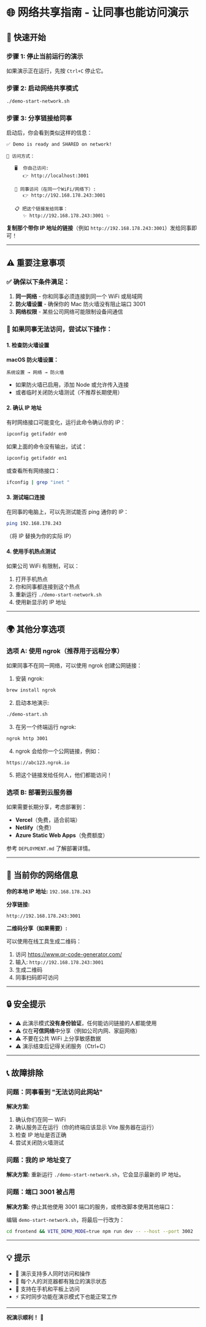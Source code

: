 # 🌐 网络共享指南 - 让同事也能访问演示

## 🚀 快速开始

### 步骤 1: 停止当前运行的演示

如果演示正在运行，先按 `Ctrl+C` 停止它。

### 步骤 2: 启动网络共享模式

```bash
./demo-start-network.sh
```

### 步骤 3: 分享链接给同事

启动后，你会看到类似这样的信息：

```
✅ Demo is ready and SHARED on network!

📍 访问方式：

   🖥️  你自己访问:
      👉 http://localhost:3001

   👥 同事访问（在同一个WiFi/网络下）:
      👉 http://192.168.178.243:3001

   📋 把这个链接发给同事：
      ✨ http://192.168.178.243:3001 ✨
```

**复制那个带你 IP 地址的链接**（例如 `http://192.168.178.243:3001`）发给同事即可！

---

## ⚠️ 重要注意事项

### ✅ 确保以下条件满足：

1. **同一网络** - 你和同事必须连接到同一个 WiFi 或局域网
2. **防火墙设置** - 确保你的 Mac 防火墙没有阻止端口 3001
3. **网络权限** - 某些公司网络可能限制设备间通信

### 🔧 如果同事无法访问，尝试以下操作：

#### 1. 检查防火墙设置

**macOS 防火墙设置：**
```
系统设置 → 网络 → 防火墙
```

- 如果防火墙已启用，添加 Node 或允许传入连接
- 或者临时关闭防火墙测试（不推荐长期使用）

#### 2. 确认 IP 地址

有时网络接口可能变化，运行此命令确认你的 IP：

```bash
ipconfig getifaddr en0
```

如果上面的命令没有输出，试试：

```bash
ipconfig getifaddr en1
```

或查看所有网络接口：

```bash
ifconfig | grep "inet "
```

#### 3. 测试端口连接

在同事的电脑上，可以先测试能否 ping 通你的 IP：

```bash
ping 192.168.178.243
```

（将 IP 替换为你的实际 IP）

#### 4. 使用手机热点测试

如果公司 WiFi 有限制，可以：
1. 打开手机热点
2. 你和同事都连接到这个热点
3. 重新运行 `./demo-start-network.sh`
4. 使用新显示的 IP 地址

---

## 🌍 其他分享选项

### 选项 A: 使用 ngrok（推荐用于远程分享）

如果同事不在同一网络，可以使用 ngrok 创建公网链接：

1. 安装 ngrok:
```bash
brew install ngrok
```

2. 启动本地演示:
```bash
./demo-start.sh
```

3. 在另一个终端运行 ngrok:
```bash
ngrok http 3001
```

4. ngrok 会给你一个公网链接，例如：
```
https://abc123.ngrok.io
```

5. 把这个链接发给任何人，他们都能访问！

### 选项 B: 部署到云服务器

如果需要长期分享，考虑部署到：
- **Vercel**（免费，适合前端）
- **Netlify**（免费）
- **Azure Static Web Apps**（免费额度）

参考 `DEPLOYMENT.md` 了解部署详情。

---

## 🎯 当前你的网络信息

**你的本地 IP 地址:** `192.168.178.243`

**分享链接:**
```
http://192.168.178.243:3001
```

**二维码分享（如果需要）:**

可以使用在线工具生成二维码：
1. 访问 https://www.qr-code-generator.com/
2. 输入: `http://192.168.178.243:3001`
3. 生成二维码
4. 同事扫码即可访问

---

## 🔒 安全提示

- ⚠️ 此演示模式**没有身份验证**，任何能访问链接的人都能使用
- ⚠️ 仅在**可信网络**中分享（例如公司内网、家庭网络）
- ⚠️ 不要在公共 WiFi 上分享敏感数据
- ⚠️ 演示结束后记得关闭服务（Ctrl+C）

---

## 📞 故障排除

### 问题：同事看到 "无法访问此网站"

**解决方案:**
1. 确认你们在同一 WiFi
2. 确认服务正在运行（你的终端应该显示 Vite 服务器在运行）
3. 检查 IP 地址是否正确
4. 尝试关闭防火墙测试

### 问题：我的 IP 地址变了

**解决方案:**
重新运行 `./demo-start-network.sh`，它会显示最新的 IP 地址。

### 问题：端口 3001 被占用

**解决方案:**
停止其他使用 3001 端口的服务，或修改脚本使用其他端口：

编辑 `demo-start-network.sh`，将最后一行改为：
```bash
cd frontend && VITE_DEMO_MODE=true npm run dev -- --host --port 3002
```

---

## 💡 提示

- 🎨 演示支持多人同时访问和操作
- 🔄 每个人的浏览器都有独立的演示状态
- 📱 支持在手机和平板上访问
- ⚡ 实时同步功能在演示模式下也能正常工作

---

**祝演示顺利！** 🎉

